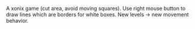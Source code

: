 A xonix game (cut area, avoid moving squares). Use right mouse button to draw lines which are borders for white boxes. New levels -> new movement behavior. 
